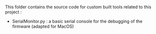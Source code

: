 This folder contains the source code for custom built tools related to this project :

 - SerialMonitor.py : a basic serial console for the debugging of the firmware (adapted for MacOS)


